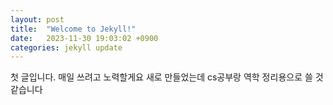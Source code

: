 ```yaml
---
layout: post
title:  "Welcome to Jekyll!"
date:   2023-11-30 19:03:02 +0900
categories: jekyll update
---
```


첫 글입니다. 매일 쓰려고 노력할게요
새로 만들었는데 cs공부랑 역학 정리용으로 쓸 것 같습니다